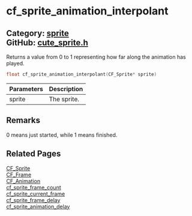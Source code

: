 [](../header.md ':include')

# cf_sprite_animation_interpolant

Category: [sprite](/api_reference?id=sprite)  
GitHub: [cute_sprite.h](https://github.com/RandyGaul/cute_framework/blob/master/include/cute_sprite.h)  
---

Returns a value from 0 to 1 representing how far along the animation has played.

```cpp
float cf_sprite_animation_interpolant(CF_Sprite* sprite)
```

Parameters | Description
--- | ---
sprite | The sprite.

## Remarks

0 means just started, while 1 means finished.

## Related Pages

[CF_Sprite](/sprite/cf_sprite.md)  
[CF_Frame](/sprite/cf_frame.md)  
[CF_Animation](/sprite/cf_animation.md)  
[cf_sprite_frame_count](/sprite/cf_sprite_frame_count.md)  
[cf_sprite_current_frame](/sprite/cf_sprite_current_frame.md)  
[cf_sprite_frame_delay](/sprite/cf_sprite_frame_delay.md)  
[cf_sprite_animation_delay](/sprite/cf_sprite_animation_delay.md)  
